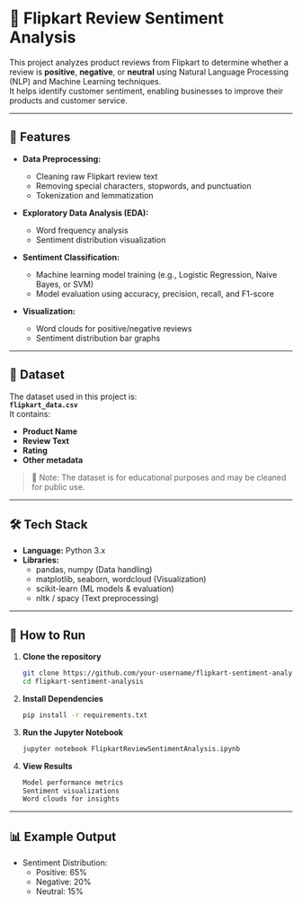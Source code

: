 # 🛒 Flipkart Review Sentiment Analysis

This project analyzes product reviews from Flipkart to determine whether a review is **positive**, **negative**, or **neutral** using Natural Language Processing (NLP) and Machine Learning techniques.  
It helps identify customer sentiment, enabling businesses to improve their products and customer service.

---

## 📌 Features
- **Data Preprocessing:**  
  - Cleaning raw Flipkart review text  
  - Removing special characters, stopwords, and punctuation  
  - Tokenization and lemmatization

- **Exploratory Data Analysis (EDA):**  
  - Word frequency analysis  
  - Sentiment distribution visualization

- **Sentiment Classification:**  
  - Machine learning model training (e.g., Logistic Regression, Naive Bayes, or SVM)  
  - Model evaluation using accuracy, precision, recall, and F1-score

- **Visualization:**  
  - Word clouds for positive/negative reviews  
  - Sentiment distribution bar graphs

---

## 📂 Dataset
The dataset used in this project is:  
**`flipkart_data.csv`**  
It contains:
- **Product Name**  
- **Review Text**  
- **Rating**  
- **Other metadata**  

> 📌 Note: The dataset is for educational purposes and may be cleaned for public use.

---

## 🛠️ Tech Stack
- **Language:** Python 3.x
- **Libraries:**
  - pandas, numpy (Data handling)
  - matplotlib, seaborn, wordcloud (Visualization)
  - scikit-learn (ML models & evaluation)
  - nltk / spacy (Text preprocessing)

---

## 🚀 How to Run
1. **Clone the repository**
   ```bash
   git clone https://github.com/your-username/flipkart-sentiment-analysis.git
   cd flipkart-sentiment-analysis
2. **Install Dependencies**
   ```bash
   pip install -r requirements.txt
3. **Run the Jupyter Notebook**
   ```bash
   jupyter notebook FlipkartReviewSentimentAnalysis.ipynb
4. **View Results**
   ```bash
   Model performance metrics
   Sentiment visualizations
   Word clouds for insights

---

## 📊 Example Output
- Sentiment Distribution:
    - Positive: 65%
    - Negative: 20%
    - Neutral: 15%

